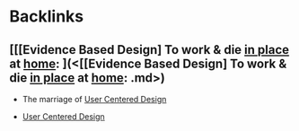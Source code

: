 
# Backlinks
## [[[Evidence Based Design] To work & die [in place](<in place.md>) at [home](<home.md>): ](<[[Evidence Based Design] To work & die [in place](<in place.md>) at [home](<home.md>): .md>)
- The marriage of [User Centered Design](<User Centered Design.md>)

- [User Centered Design](<User Centered Design.md>)

